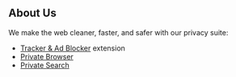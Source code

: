 ## About Us

We make the web cleaner, faster, and safer with our privacy suite:

* [Tracker & Ad Blocker](https://www.ghostery.com/ghostery-ad-blocker) extension
* [Private Browser](https://www.ghostery.com/ghostery-private-browser)
* [Private Search](https://www.ghostery.com/ghostery-private-browser)
